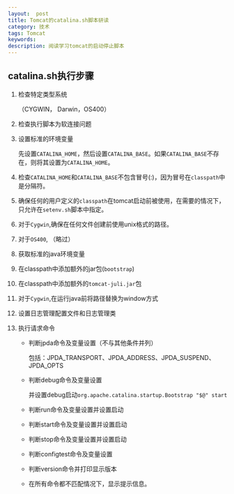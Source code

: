 ```yaml
---
layout:  post
title: Tomcat的catalina.sh脚本研读
category: 技术
tags: Tomcat
keywords: 
description: 阅读学习tomcat的启动停止脚本
---
```


## catalina.sh执行步骤

1. 检查特定类型系统
    
    （CYGWIN， Darwin，OS400）

1. 检查执行脚本为软连接问题

1. 设置标准的环境变量

    先设置`CATALINA_HOME`，然后设置`CATALINA_BASE`。如果`CATALINA_BASE`不存在，则将其设置为`CATALINA_HOME`。

1. 检查`CATALINA_HOME`和`CATALINA_BASE`不包含冒号(:)，因为冒号在`classpath`中是分隔符。

1. 确保任何的用户定义的`classpath`在tomcat启动前被使用，在需要的情况下，只允许在`setenv.sh`脚本中指定。

1. 对于`Cygwin`,确保在任何文件创建前使用unix格式的路径。

1. 对于`OS400`, （略过）

1. 获取标准的java环境变量

1. 在classpath中添加额外的jar包(`bootstrap`)

1. 在classpath中添加额外的`tomcat-juli.jar`包

1. 对于`Cygwin`,在运行java前将路径替换为window方式

1. 设置日志管理配置文件和日志管理类

1. 执行请求命令

    - 判断jpda命令及变量设置（不与其他条件并列）

        包括：JPDA_TRANSPORT、JPDA_ADDRESS、JPDA_SUSPEND、JPDA_OPTS

    - 判断debug命令及变量设置

        并设置debug启动`org.apache.catalina.startup.Bootstrap "$@" start`

    - 判断run命令及变量设置并设置启动

    - 判断start命令及变量设置并设置启动

    - 判断stop命令及变量设置并设置启动

    - 判断configtest命令及变量设置

    - 判断version命令并打印显示版本

    - 在所有命令都不匹配情况下，显示提示信息。